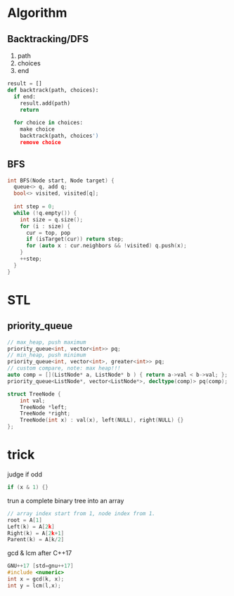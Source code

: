 # Algorithm
## Backtracking/DFS
1. path
2. choices
3. end

```python
result = []
def backtrack(path, choices):
  if end:
    result.add(path)
    return 
   
  for choice in choices:
    make choice
    backtrack(path, choices')
    remove choice
```

## BFS
```cpp
int BFS(Node start, Node target) {
  queue<> q, add q;
  bool<> visited, visited[q];
  
  int step = 0;
  while (!q.empty()) {
    int size = q.size();
    for (i : size) {
      cur = top, pop
      if (isTarget(cur)) return step;
      for (auto x : cur.neighbors && !visited) q.push(x);
    }
    ++step;
  }
}
```

# STL
## priority_queue
```cpp
// max_heap, push maximum
priority_queue<int, vector<int>> pq;
// min_heap, push minimum
priority_queue<int, vector<int>, greater<int>> pq;
// custom compare, note: max heap!!!
auto comp = [](ListNode* a, ListNode* b ) { return a->val < b->val; };
priority_queue<ListNode*, vector<ListNode*>, decltype(comp)> pq(comp);
```

```cpp
struct TreeNode {
    int val;
    TreeNode *left;
    TreeNode *right;
    TreeNode(int x) : val(x), left(NULL), right(NULL) {}
};
```

# trick
judge if odd
```cpp
if (x & 1) {}
```
trun a complete binary tree into an array
```cpp
// array index start from 1, node index from 1.
root = A[1]
Left(k) = A[2k]
Right(k) = A[2k+1]
Parent(k) = A[k/2]
```
gcd & lcm after C++17
```cpp
GNU++17 [std=gnu++17]
#include <numeric>
int x = gcd(k, x);
int y = lcm(l,x);
```
